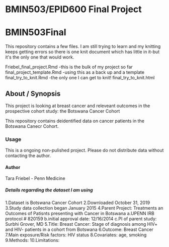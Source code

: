 # BMIN503/EPID600 Final Project
# BMIN503Final

This repository contains a few files.  I am still trying to learn and my knitting keeps getting errors so there is one knit document which has little in it-but it's the only one that would work.

 Friebel_final_project.Rmd 	-this is the bulk of my project so far
	final_project_template.Rmd 	-using this as a back up and a template
	final_try_to_knit.Rmd 	-the only one I can get to knit!
	final_try_to_knit.html 

## About / Synopsis
This project is looking at breast cancer and releveant outcomes in the prospective cohort study: the Botswana Cancer Cohort

This repository contains deidentified data on cancer patients in the Botswana Canecr Cohort. 
### Usage
This is a ongoing non-pulished project. Please do not distribute data without contacting the author. 
#### Author 
Tara Friebel - Penn Medicine
##### Details regarrding the dataset I am using
1.Dataset is Botswana Cancer Cohort
2.Downloaded October 31, 2019
3.Study data collection began January 2015
4.Parent Project: Treatments an Outcomes of Patisnts presenting with Cancer in Botswana
 a.UPENN IRB protocol # 820159
 b.initial approval date: 12/16/2014
 c.PI of parent study: Surbhi Grover, MD
5.Title: Breast Cancer: Stage of diagnosis among HIV+ and HIV- patients in a cohort from Botswana
6.Outcome: Breast Cancer
7.Main exposure/Risk factors: HIV status
8.Covariates: age, smoking
9.Methods: 
10.Limitations:


<!-- Links -->
[forking]: https://guides.github.com/activities/forking/



